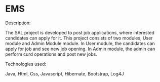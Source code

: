 # EMS

Description:

The SAL project is developed to post job applications, where interested candidates can apply for it. This project consists of two modules, User module and Admin Module
module. In User module, the candidates can apply for job and see new job opening. In Admin module, the admin can perform curd operations and post new jobs.

Technologies used:

Java, Html, Css, Javascript, Hibernate, Bootstrap, Log4J



